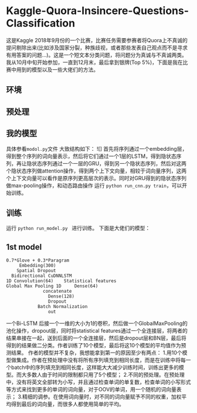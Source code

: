 # Kaggle-Quora-Insincere-Questions-Classification
这是Kaggle 2018年9月份的一个比赛，比赛任务需要参赛者将Quora上不真诚的提问剔除出来(比如涉及国家分裂，种族歧视，或者那些发表自己观点而不是寻求有用答案的问题...)。这是一个短文本分类问题，将问题分为真诚与不真诚两类。
我从10月中旬开始参加，一直到12月末，最后拿到银牌(Top 5%)，下面是我在比赛中用到的模型以及一些大佬们的方法。
## 环境
## 预处理
## 我的模型
具体参看`modol.py`文件
大致结构如下：
![]
首先将序列通过一个embedding层，得到整个序列的词向量表示，然后将它们通过一个1层的LSTM，得到隐状态序列，再让隐状态序列通过一个一层的GRU，得到另一个隐状态序列，然后对这两个隐状态序列做attention操作，得到两个上下文向量，相较于词向量序列，这两个上下文向量可以看作是原序列更高层次的表示。同时对GRU得到的隐状态序列做max-pooling操作，和动态路由操作
运行 `python run_cnn.py train`，可以开始训练。
## 训练
运行 `python run_model.py ` 进行训练。
下面是大佬们的模型：
## 1st model
```
0.7*Glove + 0.3*Paragram
     Embedding(300)
    Spatial Dropout
  Bidirectional CuDNNLSTM
1D Convolution(64)    Statistical features
Global Max Pooling 1D     Dense(64)
              concatenate
                Dense(128)
                Dropout
            Batch Normalization
                out
```
一个Bi-LSTM 后接一个一维的大小为1的卷积，然后做一个GlobalMaxPooling的池化操作，dropout层，同时将statistical features通过一个全连接层，将两者的结果串接在一起，送到后面的一个全连接层，然后是dropout层和BN层，最后将得到的结果做二分类。作者训练了10个模型，最后将这10个模型的平均值作为预测结果。
作者的模型并不复杂，我想能拿到第一的原因至少有两点：
1.用10个模型做集成。作者在预处理中没有将所有序列填充到相同长度，而是在训练中将每一个batch中的序列填充到相同长度，这样能大大减少训练时间，训练出更多的模型。而大多数人由于时间的限制都只用了5个模型；
2.不同的预处理。在预处理中，没有将英文全部转为小写，并且通过检查单词的单复数，检查单词的小写形式等方式来找到更多的单词的词向量，对于OOV的单词，用一个随机的词向量表示；
3.精细的调参。在使用词向量时，对不同的词向量赋予不同的权重，加权平均得到最后的词向量，而很多人都使用简单的平均。


